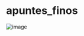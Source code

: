 # apuntes_finos
![image](https://user-images.githubusercontent.com/72398055/202014631-02a3f043-fd61-4a65-99cf-5ef4aeed7be5.png)
